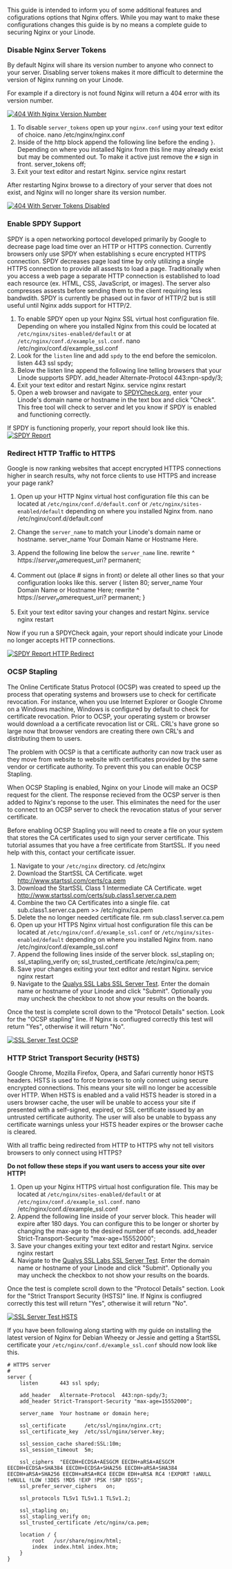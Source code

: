 This guide is intended to inform you of some additional features and cofigurations options that Nginx offers. While you may want to make these configurations changes this guide is by no means a complete guide to securing Nginx or your Linode.

### Disable Nginx Server Tokens

By default Nginx will share its version number to anyone who connect to your server. Disabling server tokens makes it more difficult to determine the version of Nginx running on your Linode.

For example if a directory is not found Nginx will return a 404 error with its version number.

[![404 With Nginx Version Number](404_Not_Found.jpg)](404_Not_Found.jpg)

1.  To disable `server_tokens` open up your `nginx.conf` using your text editor of choice.
        nano /etc/nginx/nginx.conf
2.  Inside of the http block append the following line before the ending `}`. Depending on where you installed Nginx from this line may already exist but may be commented out. To make it active just remove the `#` sign in front.
        server_tokens       off;
3.  Exit your text editor and restart Nginx.
        service nginx restart

After restarting Nginx browse to a directory of your server that does not exist, and Nginx will no longer share its version number.

[![404 With Server Tokens Disabled](404_Not_Found_Server_Tokens_Off.jpg)](404_Not_Found_Server_Tokens_Off.jpg)

### Enable SPDY Support

SPDY is a open networking portocol developed primarily by Google to decrease page load time over an HTTP or HTTPS connection. Currently browsers only use SPDY when establishing s ecure encrypted HTTPS connection. SPDY decreases page load time by only utilizing a single HTTPS connection to provide all assests to load a page. Traditionally when you access a web page a separate HTTP connection is established to load each resource (ex. HTML, CSS, JavaScript, or images). The server also compresses assests before sending them to the client requiring less bandwdith. SPDY is currently be phased out in favor of HTTP/2 but is still useful until Nginx adds support for HTTP/2.

1.  To enable SPDY open up your Nginx SSL virtual host configuration file. Depending on where you installed Nginx from this could be located at `/etc/nginx/sites-enabled/default` or at `/etc/nginx/conf.d/example_ssl.conf`.
        nano /etc/nginx/conf.d/example_ssl.conf
2.  Look for the `listen` line and add `spdy` to the end before the semicolon.
        listen       443 ssl spdy;
3.  Below the listen line append the following line telling browsers that your Linode supports SPDY.
        add_header   Alternate-Protocol  443:npn-spdy/3;
4.  Exit your text editor and restart Nginx.
        service nginx restart
5.  Open a web browser and navigate to [SPDYCheck.org](http://SPDYCheck.org), enter your Linode's domain name or hostname in the text box and click "Check". This free tool will check to server and let you know if SPDY is enabled and functioning correctly. 

If SPDY is functioning properly, your report should look like this.
[![SPDY Report](SPDY_Report_Resized.jpg)](SPDY_Report.jpg)

### Redirect HTTP Traffic to HTTPS

Google is now ranking websites that accept encrypted HTTPS connections higher in search results, why not force clients to use HTTPS and increase your page rank?

1.  Open up your HTTP Nginx virtual host configuration file this can be located at `/etc/nginx/conf.d/default.conf` or `/etc/nginx/sites-enabled/default` depending on where you installed Nginx from.
        nano /etc/nginx/conf.d/default.conf

2.  Change the `server_name` to match your Linode's domain name or hostname.
        server_name Your Domain Name or Hostname Here.
3.  Append the following line below the `server_name` line.
        rewrite        ^ https://$server_name$request_uri? permanent;
4.  Comment out (place # signs in front) or delete all other lines so that your configuration looks like this.
        server {
            listen       80;
            server_name  Your Domain Name or Hostname Here;
            rewrite        ^ https://$server_name$request_uri? permanent;
        }
5. Exit your text editor saving your changes and restart Nginx.
        service nginx restart

Now if you run a SPDYCheck again, your report should indicate your Linode no longer accepts HTTP connections.

[![SPDY Report HTTP Redirect](SPDY_Report_Redirect.jpg)](SPDY_Report_Redirect.jpg)

### OCSP Stapling

The Online Certificate Status Protocol (OCSP) was created to speed up the process that operating systems and browsers use to check for certificate revocation. For instance, when you use Internet Explorer or Google Chrome on a Windows machine, Windows is configured by default to check for certificate revocation. Prior to OCSP, your operating system or browser would download a a certificate revocation list or CRL. CRL's have grone so large now that browser vendors are creating there own CRL's and distributing them to users.

The problem with OCSP is that a certificate authority can now track user as they move from website to website with certificates provided by the same vendor or certificate authority. To prevent this you can enable OCSP Stapling.

When OCSP Stapling is enabled, Nginx on your Linode will make an OCSP request for the client. The response recieved from the OCSP server is then added to Nginx's reponse to the user. This eliminates the need for the user to connect to an OCSP server to check the revocation status of your server certificate.

Before enabling OCSP Stapling you will need to create a file on your system that stores the CA certificates used to sign your server certificate. This tutorial assumes that you have a free certificate from StartSSL. If you need help with this, contact your certificate issuer.

1.  Navigate to your `/etc/nginx` directory.
        cd /etc/nginx
2.  Download the StartSSL CA Certificate.
        wget http://www.startssl.com/certs/ca.pem
3.  Download the StartSSL Class 1 Intermediate CA Certificate.
        wget http://www.startssl.com/certs/sub.class1.server.ca.pem
4.  Combine the two CA Certificates into a single file.
        cat sub.class1.server.ca.pem >> /etc/nginx/ca.pem
5.  Delete the no longer needed certificate file.
        rm sub.class1.server.ca.pem
6.  Open up your HTTPS Nginx virtual host configuration file this can be located at `/etc/nginx/conf.d/example_ssl.conf` or `/etc/nginx/sites-enabled/default` depending on where you installed Nginx from.
        nano /etc/nginx/conf.d/example_ssl.conf
7.  Append the following lines inside of the server block.
        ssl_stapling on;
        ssl_stapling_verify on;
        ssl_trusted_certificate /etc/nginx/ca.pem;
8.  Save your changes exiting your text editor and restart Nginx.
        service nginx restart
9.  Navigate to the [Qualys SSL Labs SSL Server Test](https://www.ssllabs.com/ssltest/). Enter the domain name or hostname of your Linode and click "Submit". Optionally you may uncheck the checkbox to not show your results on the boards.

Once the test is complete scroll down to the "Protocol Details" section. Look for the "OCSP stapling" line. If Nginx is confiugred correctly this test will return "Yes", otherwise it will return "No".

[![SSL Server Test OCSP](OCSP_Stapling_SSL_Test.jpg)](OCSP_Stapling_SSL_Test.jpg)

### HTTP Strict Transport Security (HSTS)

Google Chrome, Mozilla Firefox, Opera, and Safari currently honor HSTS headers. HSTS is used to force browsers to only connect using secure encrypted connections. This means your site will no longer be accessible over HTTP. When HSTS is enabled and a valid HSTS header is stored in a users browser cache, the user will be unable to access your site if presented with a self-signed, expired, or SSL certificate issued by an untrusted certificate authority. The user will also be unable to bypass any certificate warnings unless your HSTS header expires or the browser cache is cleared.

With all traffic being redirected from HTTP to HTTPS why not tell visitors browsers to only connect using HTTPS?

**Do not follow these steps if you want users to access your site over HTTP!**

1.  Open up your Nginx HTTPS virtual host configuration file. This may be located at `/etc/nginx/sites-enabled/default` or at `/etc/nginx/conf.d/example_ssl.conf`.
        nano /etc/nginx/conf.d/example_ssl.conf
2.  Append the following line inside of your server block. This header will expire after 180 days. You can configure this to be longer or shorter by changing the max-age to the desired number of seconds.
        add_header Strict-Transport-Security "max-age=15552000";
3.  Save your changes exiting your text editor and restart Nginx.
        service nginx restart
4.  Navigate to the [Qualys SSL Labs SSL Server Test](https://www.ssllabs.com/ssltest/). Enter the domain name or hostname of your Linode and click "Submit". Optionally you may uncheck the checkbox to not show your results on the boards.

Once the test is complete scroll down to the "Protocol Details" section. Look for the "Strict Transport Security (HSTS)" line. If Nginx is confiugred correctly this test will return "Yes", otherwise it will return "No".

[![SSL Server Test HSTS](HSTS_SSL_Test.jpg)](HSTS_SSL_Test.jpg)

If you have been following along starting with my guide on installing the latest version of Nginx for Debian Wheezy or Jessie and getting a StartSSL certificate your `/etc/nginx/conf.d/example_ssl.conf` should now look like this.

    # HTTPS server
    #
    server {
        listen       443 ssl spdy;
        
        add_header   Alternate-Protocol  443:npn-spdy/3;
        add_header Strict-Transport-Security "max-age=15552000";
        
        server_name  Your hostname or domain here;

        ssl_certificate      /etc/ssl/nginx/nginx.crt;
        ssl_certificate_key  /etc/ssl/nginx/server.key;

        ssl_session_cache shared:SSL:10m;
        ssl_session_timeout  5m;

        ssl_ciphers  "EECDH+ECDSA+AESGCM EECDH+aRSA+AESGCM EECDH+ECDSA+SHA384 EECDH+ECDSA+SHA256 EECDH+aRSA+SHA384 EECDH+aRSA+SHA256 EECDH+aRSA+RC4 EECDH EDH+aRSA RC4 !EXPORT !aNULL !eNULL !LOW !3DES !MD5 !EXP !PSK !SRP !DSS";
        ssl_prefer_server_ciphers   on;

        ssl_protocols TLSv1 TLSv1.1 TLSv1.2;

        ssl_stapling on;
        ssl_stapling_verify on;
        ssl_trusted_certificate /etc/nginx/ca.pem;

        location / {
            root   /usr/share/nginx/html;
            index  index.html index.htm;
        }
    }

